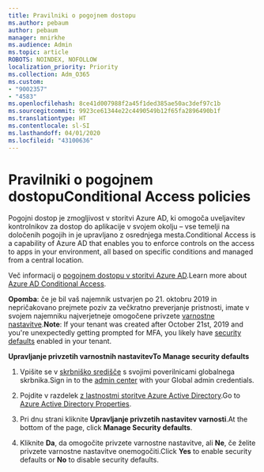 ```yaml
---
title: Pravilniki o pogojnem dostopu
ms.author: pebaum
author: pebaum
manager: mnirkhe
ms.audience: Admin
ms.topic: article
ROBOTS: NOINDEX, NOFOLLOW
localization_priority: Priority
ms.collection: Adm_O365
ms.custom:
- "9002357"
- "4583"
ms.openlocfilehash: 8ce41d007988f2a45f1ded385ae50ac3def97c1b
ms.sourcegitcommit: 9923ce61344e22c4490549b12f65fa2896490b1f
ms.translationtype: HT
ms.contentlocale: sl-SI
ms.lasthandoff: 04/01/2020
ms.locfileid: "43100636"
---
```

# <a name="conditional-access-policies"></a><span data-ttu-id="9f440-102">Pravilniki o pogojnem dostopu</span><span class="sxs-lookup"><span data-stu-id="9f440-102">Conditional Access policies</span></span>

<span data-ttu-id="9f440-103">Pogojni dostop je zmogljivost v storitvi Azure AD, ki omogoča uveljavitev kontrolnikov za dostop do aplikacije v svojem okolju – vse temelji na določenih pogojih in je upravljano z osrednjega mesta.</span><span class="sxs-lookup"><span data-stu-id="9f440-103">Conditional Access is a capability of Azure AD that enables you to enforce controls on the access to apps in your environment, all based on specific conditions and managed from a central location.</span></span>

<span data-ttu-id="9f440-104">Več informacij o [pogojnem dostopu v storitvi Azure AD](https://docs.microsoft.com/azure/active-directory/conditional-access/).</span><span class="sxs-lookup"><span data-stu-id="9f440-104">Learn more about [Azure AD Conditional Access](https://docs.microsoft.com/azure/active-directory/conditional-access/).</span></span>  

<span data-ttu-id="9f440-105">**Opomba**: če je bil vaš najemnik ustvarjen po 21. oktobru 2019 in nepričakovano prejmete poziv za večkratno preverjanje pristnosti, imate v svojem najemniku najverjetneje omogočene privzete [varnostne nastavitve](http://aka.ms/securitydefaults).</span><span class="sxs-lookup"><span data-stu-id="9f440-105">**Note**: If your tenant was created after October 21st, 2019 and you're unexpectedly getting prompted for MFA, you likely have [security defaults](http://aka.ms/securitydefaults) enabled in your tenant.</span></span>

<span data-ttu-id="9f440-106">**Upravljanje privzetih varnostnih nastavitev**</span><span class="sxs-lookup"><span data-stu-id="9f440-106">**To Manage security defaults**</span></span>

1. <span data-ttu-id="9f440-107">Vpišite se v [skrbniško središče](https://go.microsoft.com/fwlink/p/?linkid=834822) s svojimi poverilnicami globalnega skrbnika.</span><span class="sxs-lookup"><span data-stu-id="9f440-107">Sign in to the [admin center](https://go.microsoft.com/fwlink/p/?linkid=834822) with your Global admin credentials.</span></span>

2. <span data-ttu-id="9f440-108">Pojdite v razdelek [z lastnostmi storitve Azure Active Directory](https://portal.azure.com/#blade/Microsoft_AAD_IAM/ActiveDirectoryMenuBlade/Properties).</span><span class="sxs-lookup"><span data-stu-id="9f440-108">Go to [Azure Active Directory Properties](https://portal.azure.com/#blade/Microsoft_AAD_IAM/ActiveDirectoryMenuBlade/Properties).</span></span>

3. <span data-ttu-id="9f440-109">Pri dnu strani kliknite **Upravljanje privzetih nastavitev varnosti**.</span><span class="sxs-lookup"><span data-stu-id="9f440-109">At the bottom of the page, click **Manage Security defaults**.</span></span>

4. <span data-ttu-id="9f440-110">Kliknite **Da**, da omogočite privzete varnostne nastavitve, ali **Ne**, če želite privzete varnostne nastavitve onemogočiti.</span><span class="sxs-lookup"><span data-stu-id="9f440-110">Click **Yes** to enable security defaults or **No** to disable security defaults.</span></span>
